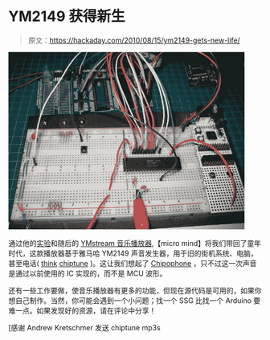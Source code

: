 # YM2149 获得新生

> 原文：<https://hackaday.com/2010/08/15/ym2149-gets-new-life/>

![](img/c5fd0c575909cdce24e2a89d807d7a68.png "Awww, I just nostalgia-ed all over my screen again. That stuff is hard to clean off.")

通过他的[实验](http://microminded.posterous.com/typing-in-sound-the-ym2149-ssg)和随后的 [YMstream 音乐播放器](http://microminded.posterous.com/ymstream-music-player),【micro mind】将我们带回了童年时代，这款播放器基于雅马哈 YM2149 声音发生器，用于旧的街机系统、电脑，甚至电话( [think](http://8bc.org/items/music/Reflect%202.mp3) [chiptune](http://8bc.org/items/music/Kiss%20Me%20Twice%20Or%20Kiss%20Me%20Thrice.mp3) )。这让我们想起了 [Chipophone](http://hackaday.com/2010/07/22/chipophone-plays-video-game-classics/) ，只不过这一次声音是通过以前使用的 IC 实现的，而不是 MCU 波形。

还有一些工作要做，使音乐播放器有更多的功能，但现在源代码是可用的，如果你想自己制作。当然，你可能会遇到一个小问题；找一个 SSG 比找一个 Arduino 要难一点。如果发现好的资源，请在评论中分享！

[感谢 Andrew Kretschmer 发送 chiptune mp3s